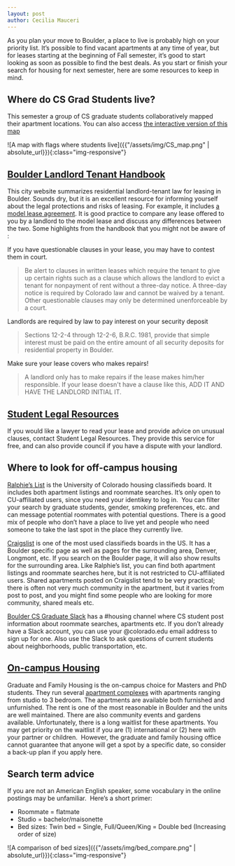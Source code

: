 ```yaml
---
layout: post
author: Cecilia Mauceri
---
```


As you plan your move to Boulder, a place to live is probably high on your priority list. It’s possible to find vacant apartments at any time of year, but for leases starting at the beginning of Fall semester, it’s good to start looking as soon as possible to find the best deals. As you start or finish your search for housing for next semester, here are some resources to keep in mind. 

## Where do CS Grad Students live?

This semester a group of CS graduate students collaboratively mapped their apartment locations. You can also access [the interactive version of this map](https://drive.google.com/open?id=1tXBLmmoMuv4MN0bh177oKNSoDC8LcgeN&usp=sharing)

![A map with flags where students live]({{"/assets/img/CS_map.png" | absolute_url}}){:class="img-responsive"}

## [Boulder Landlord Tenant Handbook](https://bouldercolorado.gov/family-services/landlord-tenant-handbook)

This city website summarizes residential landlord-tenant law for leasing in Boulder. Sounds dry, but it is an excellent resource for informing yourself about the legal protections and risks of leasing. For example, it includes [a model lease agreement](https://www-static.bouldercolorado.gov/docs/bouldermodellease-1-201710111622.pdf?_ga=2.187949483.2049896422.1528123777-1858078977.1527538889). It is good practice to compare any lease offered to you by a landlord to the model lease and discuss any differences between the two. Some highlights from the handbook that you might not be aware of :

If you have questionable clauses in your lease, you may have to contest them in court.

> Be alert to clauses in written leases which require the tenant to give up certain rights such as a clause which allows the landlord to evict a tenant for nonpayment of rent without a three-day notice. A three-day notice is required by Colorado law and cannot be waived by a tenant. Other questionable clauses may only be determined unenforceable by a court.

Landlords are required by law to pay interest on your security deposit

> Sections 12-2-4 through 12-2-6, B.R.C. 1981, provide that simple interest must be paid on the entire amount of all security deposits for residential property in Boulder.
 
Make sure your lease covers who makes repairs!

> A landlord only has to make repairs if the lease makes him/her responsible. If your lease doesn't have a clause like this, ADD IT AND HAVE THE LANDLORD INITIAL IT. 
  
## [Student Legal Resources](https://www.colorado.edu/offcampus/legal-advice)

If you would like a lawyer to read your lease and provide advice on unusual clauses, contact Student Legal Resources. They provide this service for free, and can also provide council if you have a dispute with your landlord.

## Where to look for off-campus housing

[Ralphie’s List](https://ralphieslist.colorado.edu/) is the University of Colorado housing classifieds board. It includes both apartment listings and roommate searches. It’s only open to CU-affiliated users, since you need your identikey to log in.  You can filter your search by graduate students, gender, smoking preferences, etc. and can message potential roommates with potential questions.  There is a good mix of people who don’t have a place to live yet and people who need someone to take the last spot in the place they currently live.

[Craigslist](https://boulder.craigslist.org/) is one of the most used classifieds boards in the US. It has a Boulder specific page as well as pages for the surrounding area, Denver, Longmont, etc. If you search on the Boulder page, it will also show results for the surrounding area. Like Ralphie’s list, you can find both apartment listings and roommate searches here, but it is not restricted to CU-affiliated users. Shared apartments posted on Craigslist tend to be very practical; there is often not very much community in the apartment, but it varies from post to post, and you might find some people who are looking for more community, shared meals etc. 

[Boulder CS Graduate Slack](http://boulder-cs-grads.slack.com/) has a #housing channel where CS student post information about roommate searches, apartments etc. If you don’t already have a Slack account, you can use your @colorado.edu email address to sign up for one. Also use the Slack to ask questions of current students about neighborhoods, public transportation, etc.

## [On-campus Housing](https://living.colorado.edu/graduate-family-housing-application-process)

Graduate and Family Housing is the on-campus choice for Masters and PhD students. They run several [apartment complexes](https://living.colorado.edu/housing/living-options#block-views-3d3003ba31509971900193bd24888bad) with apartments ranging from studio to 3 bedroom. The apartments are available both furnished and unfurnished. The rent is one of the most reasonable in Boulder and the units are well maintained. There are also community events and gardens available. Unfortunately, there is a long waitlist for these apartments. You may get priority on the waitlist if you are (1) international or (2) here with your partner or children.  However, the graduate and family housing office cannot guarantee that anyone will get a spot by a specific date, so consider a back-up plan if you apply here. 

## Search term advice

If you are not an American English speaker, some vocabulary in the online postings may be unfamiliar.  Here’s a short primer:

- Roommate = flatmate 
- Studio = bachelor/maisonette 
- Bed sizes: Twin bed = Single, Full/Queen/King = Double bed (Increasing order of size)

![A comparison of bed sizes]({{"/assets/img/bed_compare.png" | absolute_url}}){:class="img-responsive"}